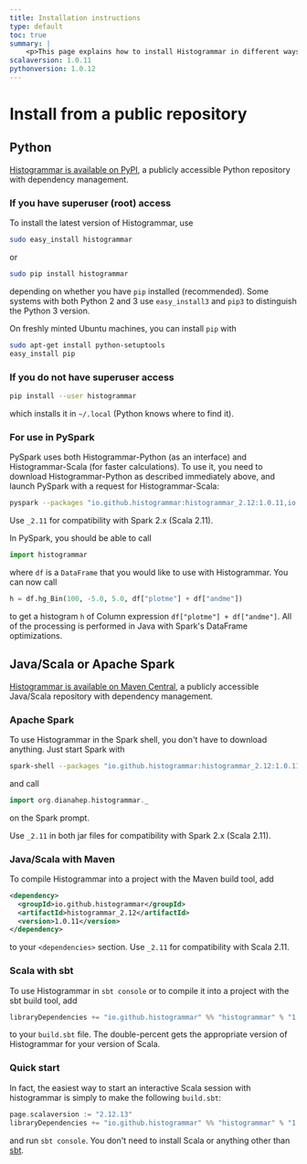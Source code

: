 ```yaml
---
title: Installation instructions
type: default
toc: true
summary: |
    <p>This page explains how to install Histogrammar in different ways. Use only the instructions relevant to your situation.</p>
scalaversion: 1.0.11
pythonversion: 1.0.12
---
```


# Install from a public repository

## Python

<a href="https://pypi.python.org/pypi/Histogrammar/">Histogrammar is available on PyPI</a>, a publicly accessible Python repository with dependency management.

### If you have superuser (root) access

To install the latest version of Histogrammar, use

```bash
sudo easy_install histogrammar
```

or

```bash
sudo pip install histogrammar
```

depending on whether you have `pip` installed (recommended). Some systems with both Python 2 and 3 use `easy_install3` and `pip3` to distinguish the Python 3 version.

On freshly minted Ubuntu machines, you can install `pip` with

```bash
sudo apt-get install python-setuptools
easy_install pip
```

### If you do not have superuser access

```bash
pip install --user histogrammar
```

which installs it in `~/.local` (Python knows where to find it).

### For use in PySpark

PySpark uses both Histogrammar-Python (as an interface) and Histogrammar-Scala (for faster calculations). To use it, you need to download Histogrammar-Python as described immediately above, and launch PySpark with a request for Histogrammar-Scala:

```bash
pyspark --packages "io.github.histogrammar:histogrammar_2.12:1.0.11,io.github.histogrammar:histogrammar-sparksql_2.12:1.0.11"
```

Use `_2.11` for compatibility with Spark 2.x (Scala 2.11).

In PySpark, you should be able to call

```python
import histogrammar
```

where `df` is a `DataFrame` that you would like to use with Histogrammar. You can now call

```python
h = df.hg_Bin(100, -5.0, 5.0, df["plotme"] + df["andme"])
```

to get a histogram `h` of Column expression `df["plotme"] + df["andme"]`. All of the processing is performed in Java with Spark's DataFrame optimizations.


## Java/Scala or Apache Spark

<a href="http://search.maven.org/#search|ga|1|histogrammar">Histogrammar is available on Maven Central</a>, a publicly accessible Java/Scala repository with dependency management.

### Apache Spark

To use Histogrammar in the Spark shell, you don't have to download anything. Just start Spark with

```bash
spark-shell --packages "io.github.histogrammar:histogrammar_2.12:1.0.11,io.github.histogrammar:histogrammar-sparksql_2.12:1.0.11"
```

and call

```scala
import org.dianahep.histogrammar._
```

on the Spark prompt.

Use `_2.11` in both jar files for compatibility with Spark 2.x (Scala 2.11).


### Java/Scala with Maven

To compile Histogrammar into a project with the Maven build tool, add

```xml
<dependency>
  <groupId>io.github.histogrammar</groupId>
  <artifactId>histogrammar_2.12</artifactId>
  <version>1.0.11</version>
</dependency>
```

to your `<dependencies>` section. Use `_2.11` for compatibility with Scala 2.11.

### Scala with sbt

To use Histogrammar in `sbt console` or to compile it into a project with the sbt build tool, add

```scala
libraryDependencies += "io.github.histogrammar" %% "histogrammar" % "1.0.11"
```

to your `build.sbt` file. The double-percent gets the appropriate version of Histogrammar for your version of Scala.

### Quick start

In fact, the easiest way to start an interactive Scala session with histogrammar is simply to make the following `build.sbt`:

```scala
page.scalaversion := "2.12.13"
libraryDependencies += "io.github.histogrammar" %% "histogrammar" % "1.0.11"
```

and run `sbt console`. You don't need to install Scala or anything other than [sbt](http://www.scala-sbt.org/download.html).
